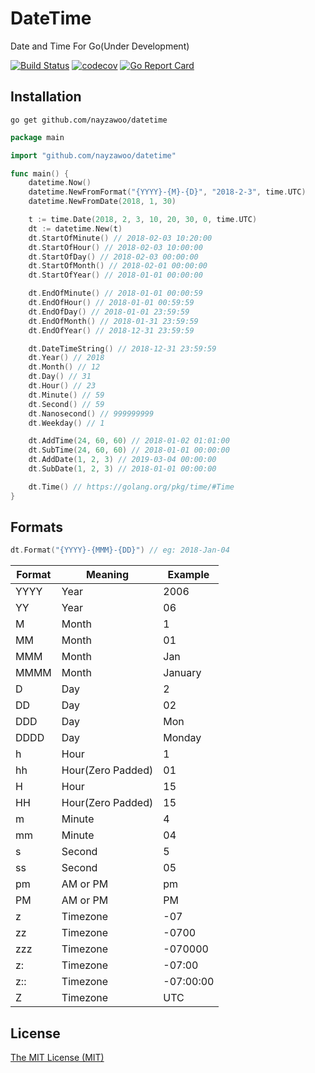 # DateTime
Date and Time For Go(Under Development)

[![Build Status](https://travis-ci.org/nayzawoo/datetime.svg?branch=master)](https://travis-ci.org/nayzawoo/datetime)
[![codecov](https://codecov.io/gh/nayzawoo/datetime/branch/master/graph/badge.svg)](https://codecov.io/gh/nayzawoo/datetime)
[![Go Report Card](https://goreportcard.com/badge/github.com/nayzawoo/datetime)](https://goreportcard.com/report/github.com/nayzawoo/datetime)

## Installation

```
go get github.com/nayzawoo/datetime
```

```go
package main

import "github.com/nayzawoo/datetime"

func main() {
    datetime.Now()
    datetime.NewFromFormat("{YYYY}-{M}-{D}", "2018-2-3", time.UTC)
    datetime.NewFromDate(2018, 1, 30)

    t := time.Date(2018, 2, 3, 10, 20, 30, 0, time.UTC)
    dt := datetime.New(t)
    dt.StartOfMinute() // 2018-02-03 10:20:00
    dt.StartOfHour() // 2018-02-03 10:00:00
    dt.StartOfDay() // 2018-02-03 00:00:00
    dt.StartOfMonth() // 2018-02-01 00:00:00
    dt.StartOfYear() // 2018-01-01 00:00:00

    dt.EndOfMinute() // 2018-01-01 00:00:59
    dt.EndOfHour() // 2018-01-01 00:59:59
    dt.EndOfDay() // 2018-01-01 23:59:59
    dt.EndOfMonth() // 2018-01-31 23:59:59
    dt.EndOfYear() // 2018-12-31 23:59:59

    dt.DateTimeString() // 2018-12-31 23:59:59
    dt.Year() // 2018
    dt.Month() // 12
    dt.Day() // 31
    dt.Hour() // 23
    dt.Minute() // 59
    dt.Second() // 59
    dt.Nanosecond() // 999999999
    dt.Weekday() // 1

    dt.AddTime(24, 60, 60) // 2018-01-02 01:01:00
    dt.SubTime(24, 60, 60) // 2018-01-01 00:00:00
    dt.AddDate(1, 2, 3) // 2019-03-04 00:00:00
    dt.SubDate(1, 2, 3) // 2018-01-01 00:00:00

    dt.Time() // https://golang.org/pkg/time/#Time
}
```

## Formats

```go
dt.Format("{YYYY}-{MMM}-{DD}") // eg: 2018-Jan-04
```

| Format | Meaning | Example  |
| --- | --- | --- |
| YYYY | Year | 2006 |
| YY | Year | 06 |
| M | Month | 1 |
| MM | Month | 01 |
| MMM | Month | Jan |
| MMMM | Month | January |
| D | Day | 2 |
| DD | Day | 02 |
| DDD | Day | Mon |
| DDDD | Day | Monday |
| h | Hour | 1 |
| hh | Hour(Zero Padded) | 01 |
| H | Hour | 15 |
| HH | Hour(Zero Padded) | 15 |
| m | Minute | 4 |
| mm | Minute | 04 |
| s | Second | 5 |
| ss | Second | 05 |
| pm | AM or PM | pm |
| PM | AM or PM | PM |
| z | Timezone | -07 |
| zz | Timezone | -0700 |
| zzz | Timezone | -070000 |
| z: | Timezone | -07:00 |
| z:: | Timezone | -07:00:00 |
| Z | Timezone | UTC |


## License

[The MIT License (MIT)](https://raw.githubusercontent.com/nayzawoo/datetime/master/LICENSE)